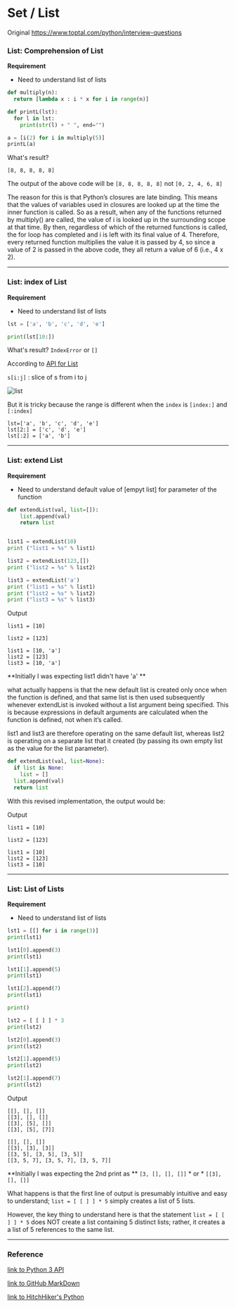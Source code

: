 


# Set / List

Original
https://www.toptal.com/python/interview-questions

### List: Comprehension of List

__Requirement__

* Need to understand list of lists
```python
def multiply(n):
  return [lambda x : i * x for i in range(n)]

def printL(lst):
  for l in lst:
    print(str(l) + " ", end="")

a = [i(2) for i in multiply(5)]
printL(a)
```

What's result? 
```
[8, 8, 8, 8, 8]
```
The output of the above code will be `[8, 8, 8, 8, 8]` not `[0, 2, 4, 6, 8]`

The reason for this is that Python’s closures are late binding. This means that the values of variables used in closures are looked up at the time the inner function is called. So as a result, when any of the functions returned by multiply() are called, the value of i is looked up in the surrounding scope at that time. By then, regardless of which of the returned functions is called, the for loop has completed and i is left with its final value of 4. Therefore, every returned function multiplies the value it is passed by 4, so since a value of 2 is passed in the above code, they all return a value of 6 (i.e., 4 x 2).

---

### List: index of List

__Requirement__

* Need to understand list of lists
```python
lst = ['a', 'b', 'c', 'd', 'e']

print(lst[10:])
```

What's result? `IndexError` or `[]`


According to 
[API for List](https://docs.python.org/3.6/library/stdtypes.html#sequence-types-list-tuple-range)

`s[i:j]` : slice of s from i to j

![list](https://cloud.githubusercontent.com/assets/5623445/20571694/88b0e990-b176-11e6-87c2-ffd4a38ba378.PNG)

But it is tricky because the range is different when the `index` is `[index:]` and `[:index]`
```
lst=['a', 'b', 'c', 'd', 'e']
lst[2:] = ['c', 'd', 'e']
lst[:2] = ['a', 'b']
```

---


### List: extend List


__Requirement__

* Need to understand default value of [empyt list] for parameter of the function

```python
def extendList(val, list=[]):
    list.append(val)
    return list


list1 = extendList(10)
print ("list1 = %s" % list1)

list2 = extendList(123,[])
print ("list2 = %s" % list2)

list3 = extendList('a')
print ("list1 = %s" % list1)
print ("list2 = %s" % list2)
print ("list3 = %s" % list3)

```

Output
```
list1 = [10]

list2 = [123]

list1 = [10, 'a']
list2 = [123]
list3 = [10, 'a']
```

**Initially I was expecting list1 didn't have 'a' **

what actually happens is that the new default list is created only once when the function is defined, 
and that same list is then used subsequently whenever extendList is invoked without a list argument being specified. 
This is because expressions in default arguments are calculated when the function is defined, not when it’s called.

list1 and list3 are therefore operating on the same default list, 
whereas list2 is operating on a separate list that it created 
(by passing its own empty list as the value for the list parameter).


```python
def extendList(val, list=None):
  if list is None:
    list = []
  list.append(val)
  return list
```

With this revised implementation, the output would be:

Output
```
list1 = [10]

list2 = [123]

list1 = [10]
list2 = [123]
list3 = [10]
```

---
### List: List of Lists

__Requirement__

* Need to understand list of lists

```python
lst1 = [[] for i in range(3)]
print(lst1)

lst1[0].append(3)
print(lst1)

lst1[1].append(5)
print(lst1)

lst1[2].append(7)
print(lst1)

print()

lst2 = [ [ ] ] * 3
print(lst2)

lst2[0].append(3)
print(lst2)

lst2[1].append(5)
print(lst2)

lst2[1].append(7)
print(lst2)
```

Output
```
[[], [], []]
[[3], [], []]
[[3], [5], []]
[[3], [5], [7]]

[[], [], []]
[[3], [3], [3]]
[[3, 5], [3, 5], [3, 5]]
[[3, 5, 7], [3, 5, 7], [3, 5, 7]]

```

**Initially I was expecting the 2nd print as ** `[3, [], [], []]`  * or * `[[3], [], []]`



What happens is that the first line of output is presumably intuitive and easy to understand; `list = [ [ ] ] * 5` simply creates a list of 5 lists.

However, the key thing to understand here is that the statement `list = [ [ ] ] * 5` does NOT create a list containing 5 distinct lists; 
rather, it creates a a list of 5 references to the same list. 


---


### Reference

[link to Python 3 API](https://docs.python.org/3.6/library/stdtypes.html#sequence-types-list-tuple-range)

[link to GitHub MarkDown](https://guides.github.com/features/mastering-markdown/)

[link to HitchHiker's Python](http://docs.python-guide.org/en/latest/writing/gotchas/)

